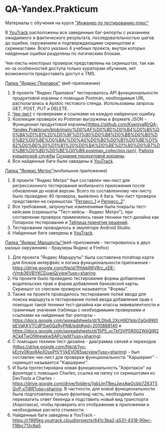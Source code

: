 # QA-Yandex.Prakticum
Материалы с обучения на курсе ["Инженер по тестированию плюс"](https://practicum.yandex.ru/qa-engineer-plus/)

В [YouTrack](https://r1995kg.youtrack.cloud/projects) расположены все заведенные баг-репорты с указанием ожидаемого и фактического результата, последовательностью шагов до ошибки, окружением и подтверждающими скриншотам и скринкастами. Всего указано 4 учебных проекта, внутри которых найденные ошибки разделены по логическим блокам.

Чек-листы некоторых проверок представлены на скриншотах, так как из-за особенностей доступа только кураторам обучения, нет возможности предоставить доступ к TMS. 

[Папка "Яндекс Прилавок"](https://github.com/KseniyaRI/QA-Yandex.Prakticum/tree/main/%D0%AF%D0%BD%D0%B4%D0%B5%D0%BA%D1%81%20%D0%9F%D1%80%D0%B8%D0%BB%D0%B0%D0%B2%D0%BE%D0%BA) (веб-приложение)
1. В проекте "Яндекс Прилавок" тестировалось API функциональности продуктовой корзины с помощью Postman, необходимые URL располагались в Apidoc тестового стенда. Использованы запросы GET, POST, PUT и DELETE.
2. [Чек-лист](https://docs.google.com/spreadsheets/d/1j7DV8_AukeHYS-cP9Yr4EsGLNIiRO9Kya7yEQzT5aiU/edit?usp=sharing) с проверками и ссылками на каждую найденную ошибку.
3. Коллекции проверок из Postman выгружены в формате JSON - Функционал продуктовой корзины](https://github.com/KseniyaRI/QA-Yandex.Prakticum/blob/main/%D0%AF%D0%BD%D0%B4%D0%B5%D0%BA%D1%81%20%D0%9F%D1%80%D0%B8%D0%BB%D0%B0%D0%B2%D0%BE%D0%BA/%D0%A0%D0%B0%D0%B1%D0%BE%D1%82%D0%B0%20%D1%81%20%D0%BA%D0%BE%D1%80%D0%B7%D0%B8%D0%BD%D0%BE%D0%B9.postman_collection.json), [Работа курьерской службы](https://github.com/KseniyaRI/QA-Yandex.Prakticum/blob/main/%D0%AF%D0%BD%D0%B4%D0%B5%D0%BA%D1%81%20%D0%9F%D1%80%D0%B8%D0%BB%D0%B0%D0%B2%D0%BE%D0%BA/%D0%A0%D0%B0%D0%B1%D0%BE%D1%82%D0%B0%20%D1%81%20%D0%BA%D1%83%D1%80%D1%8C%D0%B5%D1%80%D0%B0%D0%BC%D0%B8.postman_collection.json) [Создание продуктовой корзины](https://github.com/KseniyaRI/QA-Yandex.Prakticum/blob/main/%D0%AF%D0%BD%D0%B4%D0%B5%D0%BA%D1%81%20%D0%9F%D1%80%D0%B8%D0%BB%D0%B0%D0%B2%D0%BE%D0%BA/%D0%A1%D0%BE%D0%B7%D0%B4%D0%B0%D0%BD%D0%B8%D0%B5%20%D0%BA%D0%BE%D1%80%D0%B7%D0%B8%D0%BD%D1%8B.postman_collection.json).
4. Все найденные баги были заведены в [YouTrack](https://r1995kg.youtrack.cloud/projects/676f1cad-93c3-4b2c-8cc8-a8d517d381be).


[Папка "Яндекс Метро"](https://github.com/KseniyaRI/QA-Yandex.Prakticum/tree/main/%D0%AF%D0%BD%D0%B4%D0%B5%D0%BA%D1%81%20%D0%9C%D0%B5%D1%82%D1%80%D0%BE)(мобильное приложение)
1. В проекте "Яндекс Метро" был составлен чек-лист для регрессионного тестирования мобильного приложения после обновления до новой версии. Всего по составленному чек-листу было проведено 40 проверок, выявлено 4 бага. Чек-лист проверок представлен на скриншотах "[Регресс_1](https://github.com/KseniyaRI/QA-Yandex.Prakticum/blob/main/%D0%AF%D0%BD%D0%B4%D0%B5%D0%BA%D1%81%20%D0%9C%D0%B5%D1%82%D1%80%D0%BE/%D0%A0%D0%B5%D0%B3%D1%80%D0%B5%D1%81%D1%81_1.png) и [Регресс_2](https://github.com/KseniyaRI/QA-Yandex.Prakticum/blob/main/%D0%AF%D0%BD%D0%B4%D0%B5%D0%BA%D1%81%20%D0%9C%D0%B5%D1%82%D1%80%D0%BE/%D0%A0%D0%B5%D0%B3%D1%80%D0%B5%D1%81%D1%81_2.png)".
2. Все требования, затронутые изменениями были покрыты тест-кейсами (скриншоты "Тест-кейсы - Яндекс Метро"), при составлении проверок применялись такие техники тест-дизайна как Попарное тестирование и [Таблица принятия решений](https://github.com/KseniyaRI/QA-Yandex.Prakticum/blob/main/%D0%AF%D0%BD%D0%B4%D0%B5%D0%BA%D1%81%20%D0%9C%D0%B5%D1%82%D1%80%D0%BE/%D0%9A%D1%81%D0%B5%D0%BD%D0%B8%D1%8F%20%D0%A0%D1%8F%D0%B1%D1%83%D1%85%D0%B8%D0%BD%D0%B0%2C%2011-%D1%8F%20%D0%BA%D0%BE%D0%B3%D0%BE%D1%80%D1%82%D0%B0%20-%206-%D0%B9%20%D1%81%D0%BF%D1%80%D0%B8%D0%BD%D1%82%20(%D1%82%D0%B0%D0%B1%D0%BB%D0%B8%D1%86%D0%B0%20%D0%BF%D1%80%D0%B8%D0%BD%D1%8F%D1%82%D0%B8%D1%8F%20%D1%80%D0%B5%D1%88%D0%B5%D0%BD%D0%B8%D0%B9)%20-%20%D0%A2%D0%B0%D0%B1%D0%BB%D0%B8%D1%86%D0%B0%20%D0%BF%D1%80%D0%B8%D0%BD%D1%8F%D1%82%D0%B8%D1%8F%20%D1%80%D0%B5%D1%88%D0%B5%D0%BD%D0%B8%D0%B9.pdf).
3. Тестирование проводилось в эмуляторе Android Studio. 
4. Найденные баги заведены в [YouTrack](https://r1995kg.youtrack.cloud/projects/331b501d-f8ad-4b4e-92e9-d05f82f0b169).


[Папка "Яндекс Маршруты"](https://github.com/KseniyaRI/QA-Yandex.Prakticum/tree/main/%D0%AF%D0%BD%D0%B4%D0%B5%D0%BA%D1%81%20%D0%9C%D0%B0%D1%80%D1%88%D1%80%D1%83%D1%82%D1%8B)(веб-приложение - тестировалось в двух разных окружениях - браузеры Яндекс и Firefox)
1. Для проекта "Яндекс Маршруты" была составлена mindmap карта для блоков интерфейс и логика функциональности приложения - https://drive.google.com/file/d/1fIhbkR6V8rc_xDE-rVmb36VBYKCDuwiQ/view?usp=sharing.
2. На проекте было проведено тестирование формы добавления водительских прав и форма добавления банковской карты. Скриншот со списком проверок называется "Формы".
3. Также на проекте проводилось тестирование полей ввода для поиска маршрута и тестирование полей ввода добавления прав с помощью такой техники тест-дизайна как классы эквивалентности и граничные значения (таблицы с необходимыми проверками и ссылками на найденные баг-репорты - https://docs.google.com/spreadsheets/d/1LDbdL2XcH9D1pbrZg0n9W0bEVaKKVTCdPSw0QzRyPN8/edit#gid=2010888140 и https://docs.google.com/spreadsheets/d/15P5_vcTkf3VP5R00ZWiiQlIR2ACk4TwOlWrewkwSAPc/edit?usp=sharing).
4. С помощью техники тест-дизайна - диаграмма связей и переходов (https://drive.google.com/file/d/1yu-kEcty0Kgo9Ap1OspPtVYVkEVO65se/view?usp=sharing) - был составлен чек-лист для проверки функциональности "Каршеринг" - скриншот называется "Каршеринг".
5. И была протестирована новая функциональность "Аэротакси" на фронтеде с помощью Charles, ссылка на папку со скриншотами из DevTools и Charles - https://drive.google.com/drive/folders/1gbUmTBeuJwxAwOcbb7Z63T5QyP-xTl8R?usp=sharing. В частности, для новой функциональности была подготовлена только фронтенд часть, необходимо было перехватить ответ бекенда и подставить новый вид транспорта (Аэротакси), чтобы проверить его отображение в приложении и необходимые расчета стоимости.
6. Найденные баги заведены в YouTrack - https://r1995kg.youtrack.cloud/projects/641c3ba2-a531-4318-90ec-f18bc713c6a5.
